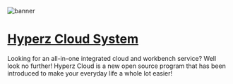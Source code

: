 ![banner](https://cdn.hyperz.net/u/main/TbhrZaR.png)
# [Hyperz Cloud System](https://cloud.hyperz.net)
Looking for an all-in-one integrated cloud and workbench service? Well look no further! Hyperz Cloud is a new open source program that has been introduced to make your everyday life a whole lot easier!
